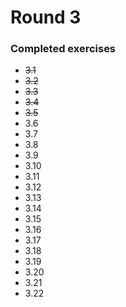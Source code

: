 # Round 3

### Completed exercises


* ~~3.1~~
* ~~3.2~~
* ~~3.3~~
* ~~3.4~~
* ~~3.5~~
* 3.6
* 3.7
* 3.8
* 3.9
* 3.10
* 3.11
* 3.12
* 3.13
* 3.14
* 3.15
* 3.16
* 3.17
* 3.18
* 3.19
* 3.20
* 3.21
* 3.22
